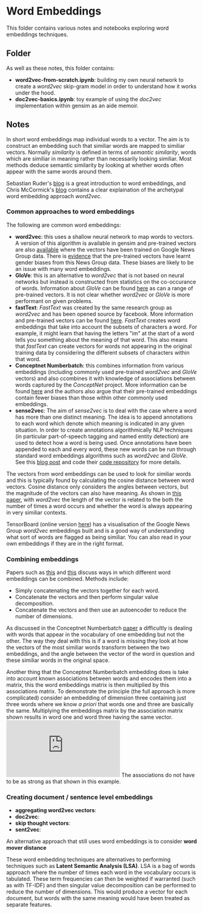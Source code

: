 # Word Embeddings

This folder contains various notes and notebooks exploring word embeddings techniques.

## Folder
As well as these notes, this folder contains:
* **word2vec-from-scratch.ipynb**: building my own neural network to create a _word2vec_ skip-gram model in order to understand how it works under the hood.
* **doc2vec-basics.ipynb**: toy example of using the _doc2vec_ implementation within gensim as an aide memoir.

## Notes
In short word embeddings map individual words to a vector. The aim is to construct an embedding such that similiar words are mapped to similiar vectors. 
Normally *similarity* is defined in terms of *semantic similarity*, words which are similiar in meaning rather than necessarily looking similiar. Most 
methods deduce semantic similarity by looking at whether words often appear with the same words around them.

Sebastian Ruder's [blog](http://ruder.io/word-embeddings-1/) is a great introduction to word embeddings, and Chris McCormick's [blog](http://mccormickml.com/2016/04/19/word2vec-tutorial-the-skip-gram-model/) contains a clear explaination of the archetypal word embedding approach _word2vec_.

### Common approaches to word embeddings

The following are common word embeddings:
* **word2vec**: this uses a shallow neural network to map words to vectors. A version of this algorithm is available in gensim and pre-trained vectors are also [available](https://code.google.com/archive/p/word2vec/) where the vectors have been trained on Google News Group data. There is [evidence](https://arxiv.org/abs/1607.06520) that the pre-trained vectors have learnt gender biases from this News Group data. These biases are likely to be an issue with many word embeddings.
* **GloVe**: this is an alternative to _word2vec_ that is not based on neural networks but instead is constructed from statistics on the co-occurance of words. Information about _GloVe_ can be found [here](https://nlp.stanford.edu/projects/glove/) as can a range of pre-trained vectors. It is not clear whether _word2vec_ or _GloVe_ is more performant on given problems. 
* **fastText**: _FastText_ was created by the same research group as _word2vec_ and has been opened source by facebook. More information and pre-trained vectors can be found [here](https://github.com/facebookresearch/fastText). _FastText_ creates word embeddings that take into account the subsets of characters a word. For example, it might learn that having the letters "im" at the start of a word tells you something about the meaning of that word. This also means that _fastText_ can create vectors for words not appearing in the original training data by considering the different subsets of characters within that word.
* **Conceptnet Numberbatch**: this combines information from various embeddings (including commonly used pre-trained _word2vec_ and _GloVe_ vectors) and also ccombines it with knowledge of associations between words captured by the _ConceptNet_ project. More information can be found [here](https://github.com/commonsense/conceptnet-numberbatch) and the authors also argue that their pre-trained embeddings contain fewer biases than those within other commonly used embeddings. 
* **sense2vec**: The aim of _sense2vec_ is to deal with the case where a word has more than one distinct meaning. The idea is to append annotations to each word which denote which meaning is indicated in any given situation. In order to create annotations algorithmically NLP techniques (in particular part-of-speech tagging and named entity detection) are used to detect how a word is being used. Once annotations have been appended to each and every word, these new words can be run through standard word embeddings algorithms such as _word2vec_ and _GloVe_. See this [blog post](https://explosion.ai/blog/sense2vec-with-spacy) and code their [code repository](https://github.com/explosion/sense2vec) for more details.


The vectors from word embeddings can be used to look for similiar words and this is typically found by calculating the cosine distance between word vectors. Cosine distance only considers the angles between vectors, but the magnitude of the vectors can also have meaning. As shown in [this paper](https://arxiv.org/abs/1508.02297), with _word2vec_ the length of the vector is related to the both the number of times a word occurs and whether the word is always appearing in very similiar contexts.

TensorBoard (online version [here](http://projector.tensorflow.org/)) has a visualisation of the Google News Group _word2vec_ embeddings built and is a good way of understanding what sort of words are flagged as being similiar. You can also read in your own embeddings if they are in the right format.

### Combining embeddings

Papers such as [this](https://pdfs.semanticscholar.org/343d/39534682bb7b2eec14f573360877eb80cd59.pdf) and [this](https://arxiv.org/abs/1604.01692) discuss ways in which different word embeddings can be combined. Methods include:
* Simply concatenating the vectors together for each word.
* Concatenate the vectors and then perform singular value decomposition.
* Concatenate the vectors and then use an autoencoder to reduce the number of dimensions.

As discussed in the Conceptnet Numberbatch [paper](https://arxiv.org/abs/1604.01692) a difficultly is dealing with words that appear in the vocabulary of one embedding but not the other. The way they deal with this is if a word is missing they look at how the vectors of the most similiar words transform between the two embeddings, and the angle between the vector of the word in question and these similiar words in the original space.

Another thing that the Conceptnet Numberbatch embedding does is take into account known associations between words and encodes them into a matrix, this the word embeddings matrix is then multiplied by this associations matrix. To demonstrate the principle (the full approach is more complicated) consider an embedding of dimension three containing just three words where we know _a priori_ that words one and three are basically the same. Multiplying the embeddings matrix by the association matrix shown results in word one and word three having the same vector.
![equation](https://latex.codecogs.com/gif.latex?%5Cbegin%7Bbmatrix%7D%201%20%26%200%20%26%20%5Cfrac12%20%5C%5C%200%20%26%201%20%26%200%20%5C%5C%20%5Cfrac12%20%26%200%20%26%201%20%5Cend%7Bbmatrix%7D%20%5Cbegin%7Bbmatrix%7D%20%5Ctextrm%7B%20---%7D%20%26%20%5Ctextrm%7B%5Cbf%20word1%7D%20%26%20%5Ctextrm%7B---%20%7D%20%5C%5C%20%5Ctextrm%7B%20---%7D%20%26%20%5Ctextrm%7B%5Cbf%20word2%7D%20%26%20%5Ctextrm%7B---%20%7D%20%5C%5C%20%5Ctextrm%7B%20---%7D%20%26%20%5Ctextrm%7B%5Cbf%20word3%7D%20%26%20%5Ctextrm%7B---%20%7D%20%5Cend%7Bbmatrix%7D%20%3D%20%5Cbegin%7Bbmatrix%7D%20%5Ctextrm%7B%20---%7D%20%26%20%5Ctextrm%7B%5Cbf%20word1%7D&plus;%5Ctextrm%7B%5Cbf%20word3%7D%20%26%20%5Ctextrm%7B---%20%7D%20%5C%5C%20%5Ctextrm%7B%20---%7D%20%26%20%5Ctextrm%7B%5Cbf%20word2%7D%20%26%20%5Ctextrm%7B---%20%7D%20%5C%5C%20%5Ctextrm%7B%20---%7D%20%26%20%5Ctextrm%7B%5Cbf%20word1%7D&plus;%5Ctextrm%7B%5Cbf%20word3%7D%20%26%20%5Ctextrm%7B---%20%7D%20%5Cend%7Bbmatrix%7D)
The associations do not have to be as strong as that shown in this example.

### Creating document / sentence level embeddings


* **aggregating word2vec vectors**:
* **doc2vec**:
* **skip thought vectors**:
* **sent2vec**: 

An alternative approach that still uses word embeddings is to consider **word mover distance**

These word embedding techniques are alternatives to performing techniques such as **Latent Semantic Analysis (LSA)**. LSA is a bag of words approach where the number of times each word in the vocabulary occurs is tabulated. These term frequencies can then be weighted if warranted (such as with TF-IDF) and then singular value decomposition can be performed to reduce the number of dimensions. This would produce a vector for each document, but words with the same meaning would have been treated as separate features. 
